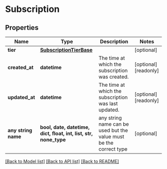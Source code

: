 # Subscription


## Properties
Name | Type | Description | Notes
------------ | ------------- | ------------- | -------------
**tier** | [**SubscriptionTierBase**](SubscriptionTierBase.md) |  | [optional] 
**created_at** | **datetime** | The time at which the subscription was created. | [optional] [readonly] 
**updated_at** | **datetime** | The time at which the subscription was last updated. | [optional] [readonly] 
**any string name** | **bool, date, datetime, dict, float, int, list, str, none_type** | any string name can be used but the value must be the correct type | [optional]

[[Back to Model list]](../README.md#documentation-for-models) [[Back to API list]](../README.md#documentation-for-api-endpoints) [[Back to README]](../README.md)


